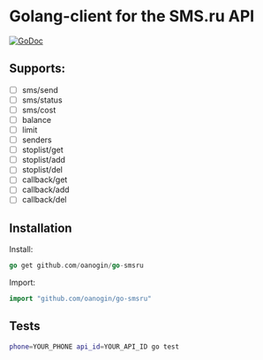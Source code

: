 # Golang-client for the SMS.ru API #

[![GoDoc](https://godoc.org/github.com/oanogin/go-smsru?status.svg)](https://godoc.org/github.com/oanogin/go-smsru)

## Supports:
- [ ] sms/send
- [ ] sms/status
- [ ] sms/cost
- [ ] balance
- [ ] limit
- [ ] senders
- [ ] stoplist/get
- [ ] stoplist/add
- [ ] stoplist/del
- [ ] callback/get
- [ ] callback/add
- [ ] callback/del

## Installation ##
Install:
```go
go get github.com/oanogin/go-smsru
```
Import:
```go
import "github.com/oanogin/go-smsru"
```

<!-- ## Examples ##

```go
package main

import (
    "log"
    "github.com/oanogin/go-smsru"
)

const API_ID = "MY_API_ID"

func main() {
    client := sms.NewClient(API_ID)
    
    // Send one message
    msg := sms.NewSms("79250001122", "Sample text")
    
    res, err := client.SmsSend(msg)
    if err != nil {
        log.Panic(err)
    } else {
        log.Printf("Status = %d, Id = %s, Balance = %f", res.Status, res.Ids[0], res.Balance)
    }
    
    // Send multiple messages
    msg := sms.NewSms("79250001122", "Sample text")
    msg2 := sms.NewSms("79251112233", "Sample text")
    multi := sms.NewMulti(msg, msg2)
    
    res, err := client.SmsSend(multi)
    if err != nil {
        log.Panic(err)
    } else {
        log.Printf("Status = %d, Ids = %v, Balance = %f", res.Status, res.Ids, res.Balance)
    }
}
``` -->

## Tests ##

```bash
phone=YOUR_PHONE api_id=YOUR_API_ID go test
 ```
